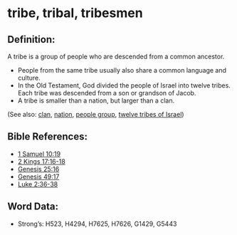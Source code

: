 # tribe, tribal, tribesmen

## Definition:

A tribe is a group of people who are descended from a common ancestor.

* People from the same tribe usually also share a common language and culture.
* In the Old Testament, God divided the people of Israel into twelve tribes. Each tribe was descended from a son or grandson of Jacob.
* A tribe is smaller than a nation, but larger than a clan.

(See also: [clan](../other/clan.md), [nation](../other/nation.md), [people group](../other/peoplegroup.md), [twelve tribes of Israel](../other/12tribesofisrael.md))

## Bible References:

* [1 Samuel 10:19](rc://en/tn/help/1sa/10/19)
* [2 Kings 17:16-18](rc://en/tn/help/2ki/17/16)
* [Genesis 25:16](rc://en/tn/help/gen/25/16)
* [Genesis 49:17](rc://en/tn/help/gen/49/17)
* [Luke 2:36-38](rc://en/tn/help/luk/02/36)

## Word Data:

* Strong’s: H523, H4294, H7625, H7626, G1429, G5443
